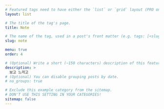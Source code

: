 ```yaml
---
# Featured tags need to have either the `list` or `grid` layout (PRO only).
layout: list

# The title of the tag's page.
title: Note

# The name of the tag, used in a post's front matter (e.g. tags: [<slug>]).
slug: note

menu: true
order: 4

# (Optional) Write a short (~150 characters) description of this featured tag.
description: >
  보고 느끼고
# (Optional) You can disable grouping posts by date.
# no_groups: true

# Exclude this example category from the sitemap.
# DON'T USE THIS SETTING IN YOUR CATEGORIES!
sitemap: false
---
```

